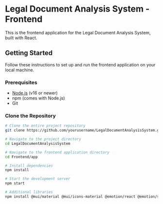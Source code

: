 # Legal Document Analysis System - Frontend

This is the frontend application for the Legal Document Analysis System, built with React.

## Getting Started

Follow these instructions to set up and run the frontend application on your local machine.

### Prerequisites

- [Node.js](https://nodejs.org/) (v16 or newer)
- npm (comes with Node.js)
- Git

### Clone the Repository

```bash
# Clone the entire project repository
git clone https://github.com/yourusername/LegalDocumentAnalysisSystem.git

# Navigate to the project directory
cd LegalDocumentAnalysisSystem

# Navigate to the frontend application directory
cd Frontend/app

# Install dependencies
npm install

# Start the development server
npm start

# Additional libraries
npm install @mui/material @mui/icons-material @emotion/react @emotion/styled @mui/lab